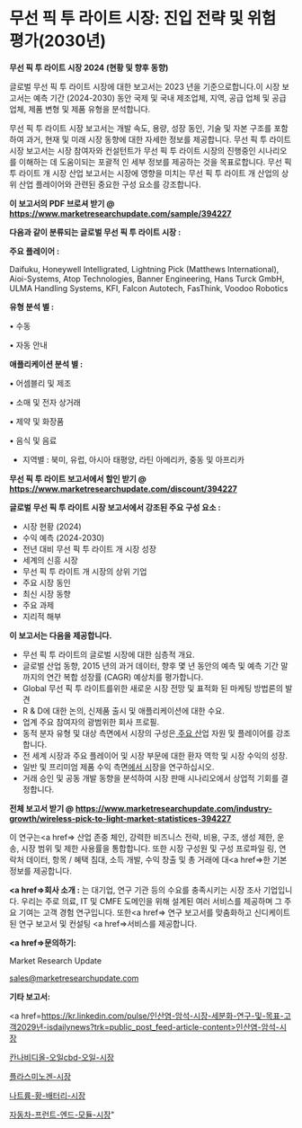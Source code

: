 # 무선 픽 투 라이트 시장: 진입 전략 및 위험 평가(2030년)

<strong>무선 픽 투 라이트 시장 2024 (현황 및 향후 동향)</strong>

글로벌 무선 픽 투 라이트 시장에 대한 보고서는 2023 년을 기준으로합니다.이 시장 보고서는 예측 기간 (2024-2030) 동안 국제 및 국내 제조업체, 지역, 공급 업체 및 공급 업체, 제품 변형 및 제품 유형을 분석합니다.

무선 픽 투 라이트 시장 보고서는 개발 속도, 용량, 성장 동인, 기술 및 자본 구조를 포함하여 과거, 현재 및 미래 시장 동향에 대한 자세한 정보를 제공합니다. 무선 픽 투 라이트 시장 보고서는 시장 참여자와 컨설턴트가 무선 픽 투 라이트 시장의 진행중인 시나리오를 이해하는 데 도움이되는 포괄적 인 세부 정보를 제공하는 것을 목표로합니다. 무선 픽 투 라이트 개 시장 산업 보고서는 시장에 영향을 미치는 무선 픽 투 라이트 개 산업의 상위 산업 플레이어와 관련된 중요한 구성 요소를 강조합니다.



<strong>이 보고서의 PDF 브로셔 받기 @ <a href=https://www.marketresearchupdate.com/sample/394227>https://www.marketresearchupdate.com/sample/394227</a></strong>



<strong>다음과 같이 분류되는 글로벌 무선 픽 투 라이트 시장 :</strong>



<strong>주요 플레이어 :</strong>

Daifuku, Honeywell Intelligrated, Lightning Pick (Matthews International), Aioi-Systems, Atop Technologies, Banner Engineering, Hans Turck GmbH, ULMA Handling Systems, KFI, Falcon Autotech, FasThink, Voodoo Robotics



<strong>유형 분석 별 :</strong>

• 수동

• 자동 안내



<strong>애플리케이션 분석 별 :</strong>

• 어셈블리 및 제조

• 소매 및 전자 상거래

• 제약 및 화장품

• 음식 및 음료

<ul>
  <li>지역별 : 북미, 유럽, 아시아 태평양, 라틴 아메리카, 중동 및 아프리카</li>
</ul>


<strong>무선 픽 투 라이트 보고서에서 할인 받기 @ <a href=https://www.marketresearchupdate.com/discount/394227>https://www.marketresearchupdate.com/discount/394227</a></strong>



<strong>글로벌 무선 픽 투 라이트 시장 보고서에서 강조된 주요 구성 요소 :</strong>
<ul>
  <li>시장 현황 (2024)</li>
  <li>수익 예측 (2024-2030)</li>
  <li>전년 대비 무선 픽 투 라이트 개 시장 성장</li>
  <li>세계의 신흥 시장</li>
  <li>무선 픽 투 라이트 개 시장의 상위 기업</li>
  <li>주요 시장 동인</li>
  <li>최신 시장 동향</li>
  <li>주요 과제</li>
  <li>지리적 해부</li>
</ul>


<strong>이 보고서는 다음을 제공합니다.</strong>
<ul>
  <li>무선 픽 투 라이트의 글로벌 시장에 대한 심층적 개요.</li>
  <li>글로벌 산업 동향, 2015 년의 과거 데이터, 향후 몇 년 동안의 예측 및 예측 기간 말까지의 연간 복합 성장률 (CAGR) 예상치를 평가합니다.</li>
  <li>Global 무선 픽 투 라이트를위한 새로운 시장 전망 및 표적화 된 마케팅 방법론의 발견</li>
  <li>R &amp; D에 대한 논의, 신제품 출시 및 애플리케이션에 대한 수요.</li>
  <li>업계 주요 참여자의 광범위한 회사 프로필.</li>
  <li>동적 분자 유형 및 대상 측면에서 시장의 구성은<a href=> 주요 산</a>업 자원 및 플레이어를 강조합니다.</li>
  <li>전 세계 시장과 주요 플레이어 및 시장 부문에 대한 환자 역학 및 시장 수익의 성장.</li>
  <li>일반 및 프리미엄 제품 수익 측면<a href=>에서 시</a>장을 연구하십시오.</li>
  <li>거래 승인 및 공동 개발 동향을 분석하여 시장 판매 시나리오에서 상업적 기회를 결정합니다.</li>
</ul>



<strong>전체 보고서 받기 @ <a href=https://www.marketresearchupdate.com/industry-growth/wireless-pick-to-light-market-statistices-394227>https://www.marketresearchupdate.com/industry-growth/wireless-pick-to-light-market-statistices-394227</a></strong>

이 연구는<a href=> 산업 존중</a> 체인, 강력한 비즈니스 전략, 비용, 구조, 생성 제한, 운송, 시장 범위 및 제한 사용률을 통합합니다. 또한 시장 구성원 및 구성 프로파일 링, 연락처 데이터, 항목 / 혜택 침대, 소득 개발, 수익 창출 및 총 거래에 대<a href=>한 기본 </a>정보를 제공합니다.



<strong><a href=>회사 소</a>개 :</strong>
는 대기업, 연구 기관 등의 수요를 충족시키는 시장 조사 기업입니다. 우리는 주로 의료, IT 및 CMFE 도메인을 위해 설계된 여러 서비스를 제공하며 그 주요 기여는 고객 경험 연구입니다. 또한<a href=> 연구 보</a>고서를 맞춤화하고 신디케이트 된 연구 보고서 및 컨설팅 <a href=>서비스</a>를 제공합니다.



<strong><a href=>문의하기:</a></strong>

Market Research Update

sales@marketresearchupdate.com



<strong>기타 보고서:</strong>

<a href=https://kr.linkedin.com/pulse/인산염-암석-시장-세분화-연구-및-목표-고객2029년-isdailynews?trk=public_post_feed-article-content>인산염-암석-시장</a>

<a href=https://www.linkedin.com/pulse/칸나비디올-오일cbd-오일-시장-동향-및-성장-전망-isdailynews/>칸나비디올-오일cbd-오일-시장</a>

<a href=https://www.linkedin.com/pulse/플라스미노겐-시장-현재-및-미래-성장-2029-survey-spotlight-pro-24-analysis-me5vc/>플라스미노겐-시장</a>

<a href=https://www.linkedin.com/pulse/나트륨-황-배터리-시장-현재-및-미래-성장-2029-analytics-alchemy-360-analysis-haraf/>나트륨-황-배터리-시장</a>

<a href=https://www.linkedin.com/pulse/자동차-프런트-엔드-모듈-시장-세분화-연구-및-목표-고객2030년-analytics-alchemy-360-analysis-19hmc/>자동차-프런트-엔드-모듈-시장</a>"
